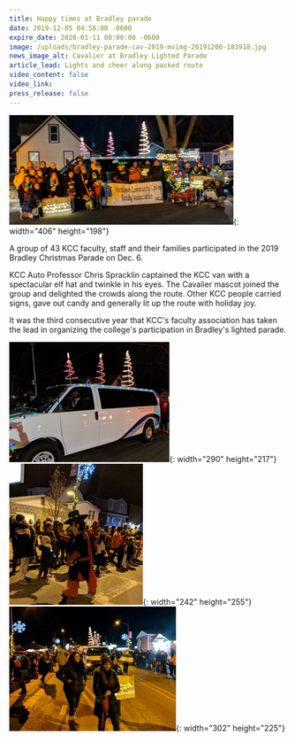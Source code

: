 ```yaml
---
title: Happy times at Bradley parade
date: 2019-12-05 04:58:00 -0600
expire_date: 2020-01-11 00:00:00 -0600
image: /uploads/bradley-parade-cav-2019-mvimg-20191206-183918.jpg
news_image_alt: Cavalier at Bradley Lighted Parade
article_lead: Lights and cheer along packed route
video_content: false
video_link:
press_release: false
---
```


![](/uploads/bradley-parade-2019-mvimg-20191206-182208.jpg){: width="406" height="198"}

A group of 43 KCC faculty, staff and their families participated in the 2019 Bradley Christmas Parade on Dec. 6.

KCC Auto Professor Chris Spracklin captained the KCC van with a spectacular elf hat and twinkle in his eyes. The Cavalier mascot joined the group and delighted the crowds along the route. Other KCC people carried signs, gave out candy and generally lit up the route with holiday joy.

It was the third consecutive year that KCC's faculty association has taken the lead in organizing the college's participation in Bradley's lighted parade.

![](/uploads/bradley-parade-2019-mvimg-20191206-183315.jpg){: width="290" height="217"}&nbsp;![](/uploads/bradley-parade-2019-mvimg-20191206-183918.jpg){: width="242" height="255"}&nbsp;![](/uploads/bradley-parade-2019-mvimg-20191206-183807.jpg){: width="302" height="225"}

&nbsp;

&nbsp;